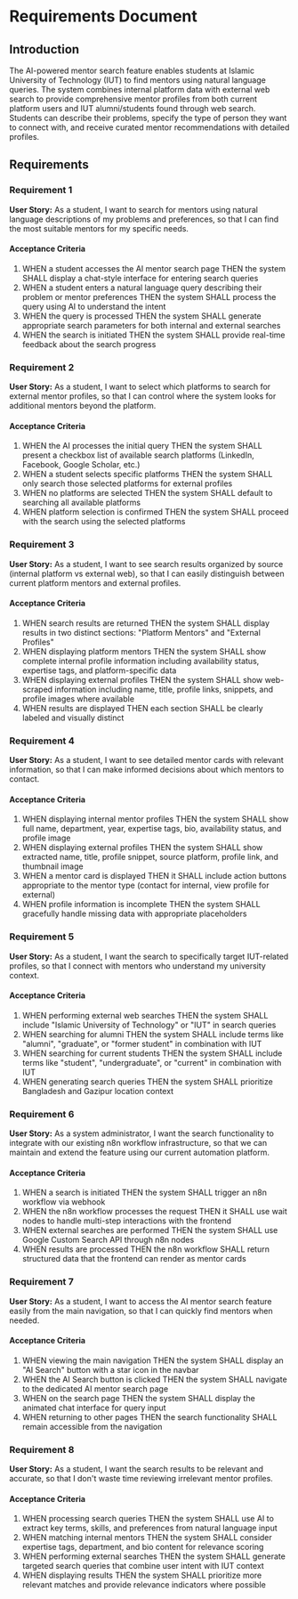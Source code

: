 # Requirements Document

## Introduction

The AI-powered mentor search feature enables students at Islamic University of Technology (IUT) to find mentors using natural language queries. The system combines internal platform data with external web search to provide comprehensive mentor profiles from both current platform users and IUT alumni/students found through web search. Students can describe their problems, specify the type of person they want to connect with, and receive curated mentor recommendations with detailed profiles.

## Requirements

### Requirement 1

**User Story:** As a student, I want to search for mentors using natural language descriptions of my problems and preferences, so that I can find the most suitable mentors for my specific needs.

#### Acceptance Criteria

1. WHEN a student accesses the AI mentor search page THEN the system SHALL display a chat-style interface for entering search queries
2. WHEN a student enters a natural language query describing their problem or mentor preferences THEN the system SHALL process the query using AI to understand the intent
3. WHEN the query is processed THEN the system SHALL generate appropriate search parameters for both internal and external searches
4. WHEN the search is initiated THEN the system SHALL provide real-time feedback about the search progress

### Requirement 2

**User Story:** As a student, I want to select which platforms to search for external mentor profiles, so that I can control where the system looks for additional mentors beyond the platform.

#### Acceptance Criteria

1. WHEN the AI processes the initial query THEN the system SHALL present a checkbox list of available search platforms (LinkedIn, Facebook, Google Scholar, etc.)
2. WHEN a student selects specific platforms THEN the system SHALL only search those selected platforms for external profiles
3. WHEN no platforms are selected THEN the system SHALL default to searching all available platforms
4. WHEN platform selection is confirmed THEN the system SHALL proceed with the search using the selected platforms

### Requirement 3

**User Story:** As a student, I want to see search results organized by source (internal platform vs external web), so that I can easily distinguish between current platform mentors and external profiles.

#### Acceptance Criteria

1. WHEN search results are returned THEN the system SHALL display results in two distinct sections: "Platform Mentors" and "External Profiles"
2. WHEN displaying platform mentors THEN the system SHALL show complete internal profile information including availability status, expertise tags, and platform-specific data
3. WHEN displaying external profiles THEN the system SHALL show web-scraped information including name, title, profile links, snippets, and profile images where available
4. WHEN results are displayed THEN each section SHALL be clearly labeled and visually distinct

### Requirement 4

**User Story:** As a student, I want to see detailed mentor cards with relevant information, so that I can make informed decisions about which mentors to contact.

#### Acceptance Criteria

1. WHEN displaying internal mentor profiles THEN the system SHALL show full name, department, year, expertise tags, bio, availability status, and profile image
2. WHEN displaying external profiles THEN the system SHALL show extracted name, title, profile snippet, source platform, profile link, and thumbnail image
3. WHEN a mentor card is displayed THEN it SHALL include action buttons appropriate to the mentor type (contact for internal, view profile for external)
4. WHEN profile information is incomplete THEN the system SHALL gracefully handle missing data with appropriate placeholders

### Requirement 5

**User Story:** As a student, I want the search to specifically target IUT-related profiles, so that I connect with mentors who understand my university context.

#### Acceptance Criteria

1. WHEN performing external web searches THEN the system SHALL include "Islamic University of Technology" or "IUT" in search queries
2. WHEN searching for alumni THEN the system SHALL include terms like "alumni", "graduate", or "former student" in combination with IUT
3. WHEN searching for current students THEN the system SHALL include terms like "student", "undergraduate", or "current" in combination with IUT
4. WHEN generating search queries THEN the system SHALL prioritize Bangladesh and Gazipur location context

### Requirement 6

**User Story:** As a system administrator, I want the search functionality to integrate with our existing n8n workflow infrastructure, so that we can maintain and extend the feature using our current automation platform.

#### Acceptance Criteria

1. WHEN a search is initiated THEN the system SHALL trigger an n8n workflow via webhook
2. WHEN the n8n workflow processes the request THEN it SHALL use wait nodes to handle multi-step interactions with the frontend
3. WHEN external searches are performed THEN the system SHALL use Google Custom Search API through n8n nodes
4. WHEN results are processed THEN the n8n workflow SHALL return structured data that the frontend can render as mentor cards

### Requirement 7

**User Story:** As a student, I want to access the AI mentor search feature easily from the main navigation, so that I can quickly find mentors when needed.

#### Acceptance Criteria

1. WHEN viewing the main navigation THEN the system SHALL display an "AI Search" button with a star icon in the navbar
2. WHEN the AI Search button is clicked THEN the system SHALL navigate to the dedicated AI mentor search page
3. WHEN on the search page THEN the system SHALL display the animated chat interface for query input
4. WHEN returning to other pages THEN the search functionality SHALL remain accessible from the navigation

### Requirement 8

**User Story:** As a student, I want the search results to be relevant and accurate, so that I don't waste time reviewing irrelevant mentor profiles.

#### Acceptance Criteria

1. WHEN processing search queries THEN the system SHALL use AI to extract key terms, skills, and preferences from natural language input
2. WHEN matching internal mentors THEN the system SHALL consider expertise tags, department, and bio content for relevance scoring
3. WHEN performing external searches THEN the system SHALL generate targeted search queries that combine user intent with IUT context
4. WHEN displaying results THEN the system SHALL prioritize more relevant matches and provide relevance indicators where possible